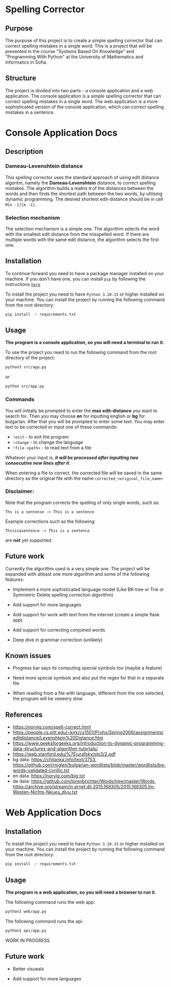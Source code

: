 # Spelling Corrector

## Purpose

The purpose of this project is to create a simple spelling corrector that can correct spelling mistakes in a single word. This is a project that will be presented in the course "Systems Based On Knowledge" and "Programming With Python" at the University of Mathematics and Informatics in Sofia.

## Structure

The project is divided into two parts - a console application and a web application. The console application is a simple spelling corrector that can correct spelling mistakes in a single word. The web application is a more sophisticated version of the console application, which can correct spelling mistakes in a sentence.

# Console Application Docs

## Description

### Dameau-Levenshtein distance
This spelling corrector uses the standard approach of using edit distance algoritm, namely the **Dameau-Levenshtein** distance, to correct spelling mistakes. The algorithm builds a matrix `M` of the distances between the words and then finds the shortest path between the two words, by utilising dynamic programming. The desired shortest edit-distance should be in cell `M[n -1][m -1]`.

### Selection mechanism
The selection mechanism is a simple one. The algorithm selects the word with the smallest edit distance from the misspelled word. If there are multiple words with the same edit distance, the algorithm selects the first one.

## Installation

To continue forward you need to have a package manager installed on your machine. If you don't have one, you can install `pip` by following the instructions [`here`](https://phoenixnap.com/kb/install-pip-windows)

To install the project you need to have `Python 3.10.15` or higher installed on your machine. You can install the project by running the following command from the root directory:

```bash
pip install -r requirements.txt
```

## Usage
**The program is a console application, so you will need a terminal to run it.**

To use the project you need to run the following command from the root directory of the project:

```bash
python3 src/app.py
```

or

```bash
python src/app.py
```

### Commands

You will initially be prompted to enter the **max edit-distance** you want to search for. Then you may choose **en** for inputting english or **bg** for bulgarian. After that you will be prompted to enter some text. You may enter text to be corrected or input one of these commands:

- `!exit` - to exit the program
- `!change` - to change the language
- `!file <path>` - to read text from a file

Whatever your input is, ***it will be processed after inputting two consecutive new lines after it***.

When entering a file to correct, the corrected file will be saved in the same directory as the original file with the name `corrected_<original_file_name>`

### Disclaimer:
Note that the program corrects the spelling of only single words, such as:
```
Ths is a sentense -> This is a sentence
``` 
Example corrections such as the following:
```
Thisisasentence -> This is a sentence
```
are **not** yet supported.

## Future work

Currently the algorithm used is a very simple one. The project will be expanded with atleast one more algorithm and some of the following features:

- Implement a more sophisticated language model (Like BK-tree or Trie or Symmetric Delete spelling correction algorithm)

- Add support for more languages

- Add support for work with text from the internet (create a simple flask app)

- Add support for correcting conjoined words

- Deep dive in grammar correction (unlikely)

## Known issues
- Progress bar says its computing special symbols too (maybe a feature)

- Need more special symbols and also put the regex for that in a separate file

- When reading from a file with language, different from the one selected, the program will be veeeery slow

## References

- https://norvig.com/spell-correct.html
- https://people.cs.pitt.edu/~kirk/cs1501/Pruhs/Spring2006/assignments/editdistance/Levenshtein%20Distance.htm
- https://www.geeksforgeeks.org/introduction-to-dynamic-programming-data-structures-and-algorithm-tutorials/
- https://web.stanford.edu/%7Ejurafsky/slp3/2.pdf
- bg data: https://chitanka.info/text/3753, https://github.com/miglen/bulgarian-wordlists/blob/master/wordlists/bg-words-validated-cyrillic.txt
- en data: https://norvig.com/big.txt
- de data:  https://github.com/lorenbrichter/Words/tree/master/Words, https://archive.org/stream/in.ernet.dli.2015.168305/2015.168305.Im-Westen-Nichts-Neues_djvu.txt

# Web Application Docs

## Installation

To install the project you need to have `Python 3.10.15` or higher installed on your machine. You can install the project by running the following command from the root directory:

```bash
pip install -r requirements.txt
```

## Usage
**The program is a web application, so you will need a browser to run it.**

The following command runs the web app:

```bash
python3 web/app.py
```

The following command runs the api:

```bash
python3 api/app.py
```

WORK IN PROGRESS

## Future work

- Better visueals

- Add support for more languages

